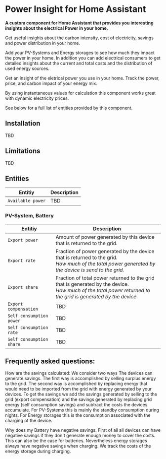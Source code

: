 # Power Insight for Home Assistant

**A custom component for Home Assistant that provides you interesting insights about the electrical Power in your home.**

Get useful insights about the carbon intensity, cost of electricity, savings and power distribution in your home.

Add your PV-Systems and Energy storages to see how much they impact the power in your home. In addition you can add electrical consumers to get detailed insights about the current and total costs and the distribution of used energy sources.

Get an insight of the eletrical power you use in your home. Track the power, price, and carbon impact of your energy mix.

By using instantaneous values for calculation this component works great with dynamic electricity prices.

See below for a full list of entities provided by this component.

## Installation
TBD

## Limitations
TBD

## Entities

| Entitiy | Description |
| ---- | ---- |
| `Available power`| TBD |

### PV-System, Battery

| Entitiy | Description |
| ---- | ---- |
| `Export power`| Amount of power generated by this device that is returned to the grid. |
| `Export rate` | Fraction of power generated by the device that is returned to the grid. <br/> *How much of the total power generated by the device is send to the grid.* |
| `Export share` | Fraction of total power returned to the grid that is generated by the device. <br/> *How much of the total power returned to the grid is generated by the device* |
| `Export compensation` | TBD |
| `Self consumption power`| TBD |
| `Self consumption rate` | TBD |
| `Self consumption share` | TBD |

## Frequently asked questions:

How are the savings calculated:
We consider two ways The devices can generate savings. The first way is accomplished by selling surplus energy to the grid.
The second way is accomplished by replacing energy that would need to be imported from the grid with energy generated by your devices.
To get the savings we add the savings generated by selling to the grid (export compensation) and the savings generated by replacing grid energy (self consumption savings) and subtract the costs the devices accumulate. For PV-Systems this is mainly the standby consumption during nights. For Energy storages this is the consumption associated with the charging of the device.

Why does my Battery have negative savings.
First of all all devices can have negative savings if they don't generate enough money to cover the costs. This can also be the case for batteries. Nevertheless energy storages always have negative savings when charging. We track the costs of the energy storage during charging.








